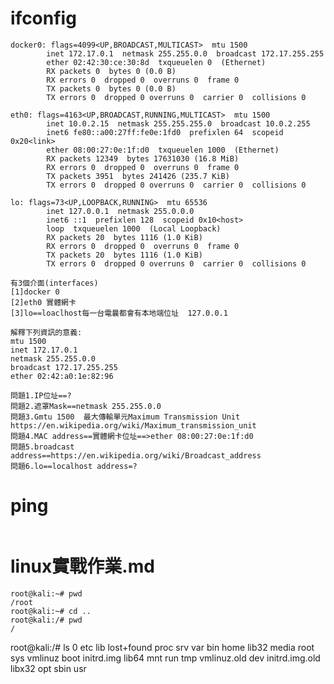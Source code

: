 # ifconfig
```
docker0: flags=4099<UP,BROADCAST,MULTICAST>  mtu 1500
        inet 172.17.0.1  netmask 255.255.0.0  broadcast 172.17.255.255
        ether 02:42:30:ce:30:8d  txqueuelen 0  (Ethernet)
        RX packets 0  bytes 0 (0.0 B)
        RX errors 0  dropped 0  overruns 0  frame 0
        TX packets 0  bytes 0 (0.0 B)
        TX errors 0  dropped 0 overruns 0  carrier 0  collisions 0

eth0: flags=4163<UP,BROADCAST,RUNNING,MULTICAST>  mtu 1500
        inet 10.0.2.15  netmask 255.255.255.0  broadcast 10.0.2.255
        inet6 fe80::a00:27ff:fe0e:1fd0  prefixlen 64  scopeid 0x20<link>
        ether 08:00:27:0e:1f:d0  txqueuelen 1000  (Ethernet)
        RX packets 12349  bytes 17631030 (16.8 MiB)
        RX errors 0  dropped 0  overruns 0  frame 0
        TX packets 3951  bytes 241426 (235.7 KiB)
        TX errors 0  dropped 0 overruns 0  carrier 0  collisions 0

lo: flags=73<UP,LOOPBACK,RUNNING>  mtu 65536
        inet 127.0.0.1  netmask 255.0.0.0
        inet6 ::1  prefixlen 128  scopeid 0x10<host>
        loop  txqueuelen 1000  (Local Loopback)
        RX packets 20  bytes 1116 (1.0 KiB)
        RX errors 0  dropped 0  overruns 0  frame 0
        TX packets 20  bytes 1116 (1.0 KiB)
        TX errors 0  dropped 0 overruns 0  carrier 0  collisions 0
```
```
有3個介面(interfaces)
[1]docker 0
[2]eth0 實體網卡
[3]lo==loaclhost每一台電曩都會有本地端位址  127.0.0.1
```
```
解釋下列資訊的意義:
mtu 1500
inet 172.17.0.1  
netmask 255.255.0.0  
broadcast 172.17.255.255
ether 02:42:a0:1e:82:96
```
```
問題1.IP位址==?  
問題2.遮罩Mask==netmask 255.255.0.0
問題3.Gmtu 1500  最大傳輸單元Maximum Transmission Unit  https://en.wikipedia.org/wiki/Maximum_transmission_unit
問題4.MAC address==實體網卡位址==>ether 08:00:27:0e:1f:d0
問題5.broadcast address==https://en.wikipedia.org/wiki/Broadcast_address
問題6.lo==localhost address=?
```
# ping
```
```
# linux實戰作業.md
```
root@kali:~# pwd
/root
root@kali:~# cd ..
root@kali:/# pwd
/
```
root@kali:/# ls
0     etc             lib     lost+found  proc  srv  var
bin   home            lib32   media       root  sys  vmlinuz
boot  initrd.img      lib64   mnt         run   tmp  vmlinuz.old
dev   initrd.img.old  libx32  opt         sbin  usr
```

